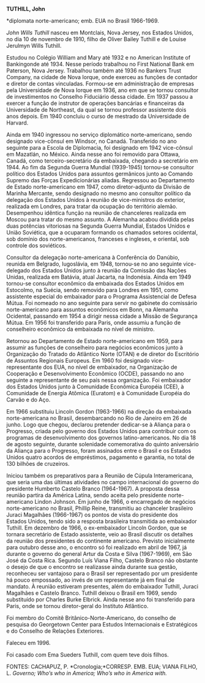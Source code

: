 **TUTHILL, John**

\*diplomata norte-americano; emb. EUA no Brasil 1966-1969.

*John Wills Tuthill* nasceu em Montclais, Nova Jersey, nos Estados
Unidos, no dia 10 de novembro de 1910, filho de Oliver Bailey Tuthill e
de Louise Jerulmyn Wills Tuthill.

Estudou no Colégio William and Mary até 1932 e no American Institute of
Bankingonde até 1934. Nesse período trabalhou no First National Bank em
Paterson, Nova Jersey. Trabalhou também até 1936 no Bankers Trust
Company, na cidade de Nova Iorque, onde exerceu as funções de contador e
diretor de contas vinculadas. Formou-se em administração de empresas
pela Universidade de Nova Iorque em 1936, ano em que se tornou consultor
de investimentos no Conselho Fiduciário dessa cidade. Em 1937 passou a
exercer a função de instrutor de operações bancárias e financeiras da
Universidade de Northeast, da qual se tornou professor assistente dois
anos depois. Em 1940 concluiu o curso de mestrado da Universidade de
Harvard.

Ainda em 1940 ingressou no serviço diplomático norte-americano, sendo
designado vice-cônsul em Windsor, no Canadá. Transferido no ano seguinte
para a Escola de Diplomacia, foi designado em 1942 vice-cônsul em
Mazatlán, no México. Ainda nesse ano foi removido para Ottawa, Canadá,
como terceiro-secretário da embaixada, chegando a secretário em 1944. Ao
fim da Segunda Guerra Mundial (1939-1945) tornou-se consultor político
dos Estados Unidos para assuntos germânicos junto ao Comando Supremo das
Forças Expedicionárias aliadas. Regressou ao Departamento de Estado
norte-americano em 1947, como diretor-adjunto da Divisão de Marinha
Mercante, sendo designado no mesmo ano consultor político da delegação
dos Estados Unidos à reunião de vice-ministros do exterior, realizada em
Londres, para tratar da ocupação do território alemão. Desempenhou
idêntica função na reunião de chanceleres realizada em Moscou para
tratar do mesmo assunto. A Alemanha acabou dividida pelas duas potências
vitoriosas na Segunda Guerra Mundial, Estados Unidos e União Soviética,
que a ocuparam formando os chamados setores ocidental, sob domínio dos
norte-americanos, franceses e ingleses, e oriental, sob controle dos
soviéticos.

Consultor da delegação norte-americana à Conferência do Danúbio, reunida
em Belgrado, Iugoslávia, em 1948, tornou-se no ano seguinte
vice-delegado dos Estados Unidos junto à reunião da Comissão das Nações
Unidas, realizada em Batávia, atual Jacarta, na Indonésia. Ainda em 1949
tornou-se consultor econômico da embaixada dos Estados Unidos em
Estocolmo, na Suécia, sendo removido para Londres em 1951, como
assistente especial do embaixador para o Programa Assistencial de Defesa
Mútua. Foi nomeado no ano seguinte para servir no gabinete do comissário
norte-americano para assuntos econômicos em Bonn, na Alemanha Ocidental,
passando em 1954 a dirigir nessa cidade a Missão de Segurança Mútua. Em
1956 foi transferido para Paris, onde assumiu a função de conselheiro
econômico da embaixada no nível de ministro.

Retornou ao Departamento de Estado norte-americano em 1959, para assumir
as funções de conselheiro para negócios econômicos junto à Organização
do Tratado do Atlântico Norte (OTAN) e de diretor do Escritório de
Assuntos Regionais Europeus. Em 1960 foi designado vice-representante
dos EUA, no nível de embaixador, na Organização de Cooperação e
Desenvolvimento Econômico (OCDE), passando no ano seguinte a
representante de seu país nessa organização. Foi embaixador dos Estados
Unidos junto à Comunidade Econômica Européia (CEE), à Comunidade de
Energia Atômica (Euratom) e à Comunidade Européia do Carvão e do Aço.

Em 1966 substituiu Lincoln Gordon (1963-1966) na direção da embaixada
norte-americana no Brasil, desembarcando no Rio de Janeiro em 26 de
junho. Logo que chegou, declarou pretender dedicar-se à Aliança para o
Progresso, criada pelo governo dos Estados Unidos para contribuir com os
programas de desenvolvimento dos governos latino-americanos. No dia 18
de agosto seguinte, durante solenidade comemorativa do quinto
aniversário da Aliança para o Progresso, foram assinados entre o Brasil
e os Estados Unidos quatro acordos de empréstimos, pagamento e garantia,
no total de 130 bilhões de cruzeiros.

Iniciou também os preparativos para a Reunião de Cúpula Interamericana,
que seria uma das últimas atividades no campo internacional do governo
do presidente Humberto Castelo Branco (1964-1967). A proposta dessa
reunião partira da América Latina, sendo aceita pelo presidente
norte-americano Lindon Johnson. Em junho de 1966, o encarregado de
negócios norte-americano no Brasil, Phillip Reine, transmitiu ao
chanceler brasileiro Juraci Magalhães (1966-1967) os pontos de vista do
presidente dos Estados Unidos, tendo sido a resposta brasileira
transmitida ao embaixador Tuthill. Em dezembro de 1966, o ex-embaixador
Lincoln Gordon, que se tornara secretário de Estado assistente, veio ao
Brasil discutir os detalhes da reunião dos presidentes do continente
americano. Previsto inicialmente para outubro desse ano, o encontro só
foi realizado em abril de 1967, já durante o governo do general Artur da
Costa e Silva (1967-1969), em São José da Costa Rica. Segundo Luís Viana
Filho, Castelo Branco não obstante o desejo de que o encontro se
realizasse ainda durante sua gestão, reconheceu ser vantajoso para o
Brasil ser representado por um presidente há pouco empossado, ao invés
de um representante já em final de mandato. À reunião estiveram
presentes, além do embaixador Tuthill, Juraci Magalhães e Castelo
Branco. Tuthill deixou o Brasil em 1969, sendo substituído por Charles
Burke Elbrick. Ainda nesse ano foi transferido para Paris, onde se
tornou diretor-geral do Instituto Atlântico.

Foi membro do Comitê Britânico-Norte-Americano, do conselho de pesquisa
do Georgetown Center para Estudos Internacionais e Estratégicos e do
Conselho de Relações Exteriores.

Faleceu em 1996.

Foi casado com Ema Sueders Tuthill, com quem teve dois filhos.

FONTES: CACHAPUZ, P. *Cronologia;*CORRESP. EMB. EUA; VIANA FILHO, L.
*Governo; Who’s who in America; Who’s who in* *America with.*

 

